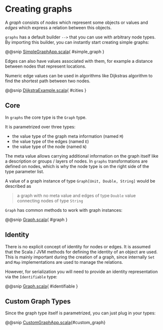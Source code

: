 # Creating graphs

A _graph_ consists of _nodes_ which represent some objects or values and _edges_ which express a
relation between this objects.

`graphs` has a default builder `-->` that you can use with arbitrary node types.
By importing this builder, you can instantly start creating simple graphs:

@@snip [SimpleGraphApp.scala](../examples/shared/src/main/scala/SimpleGraphExample.scala){ #simple_graph }

Edges can also have values associated with them, for example a 
distance between nodes that represent locations. 

Numeric edge values can be used in algorithms like Dijkstras 
algorithm to find the shortest path between two nodes.

@@snip [DijkstraExample.scala](../examples/shared/src/main/scala/DijkstraExample.scala){ #cities }

## Core

In `graphs` the core type is the `Graph` type.

It is parametrized over three types:

* the value type of the graph meta information (named `M`) 
* the value type of the edges (named `E`) 
* the value type of the node (named `N`)

The meta value allows carrying additional information on the graph itself like a description or groups / layers of nodes.
In `graphs` transformations are defined on nodes, which is why the node type is on the right side of the type parameter 
list.

A value of a graph instance of type `Graph[Unit, Double, String]` would be described as
> a graph with no meta value and edges of type `Double` value connecting nodes of type `String`

`Graph` has common methods to work with graph instances:

@@snip [Graph.scala](../core/shared/src/main/scala/com/flowtick/graphs/Graph.scala){ #graph }

## Identity

There is no explicit concept of identity for nodes or edges. It is assumed that the Scala / JVM methods for defining
the identity of an object are used. This is mainly important during the creation of a graph, since internally
`Set` and `Map` implementations are used to manage the relations.

However, for serialization you will need to provide an identity representation via the `Identifiable` type:

@@snip [Graph.scala](../core/shared/src/main/scala/com/flowtick/graphs/Graph.scala){ #identifiable } 

## Custom Graph Types

Since the graph type itself is parametrized, you can just plug in your types:

@@snip [CustomGraphApp.scala](../examples/shared/src/main/scala/CustomGraphExample.scala){#custom_graph}


